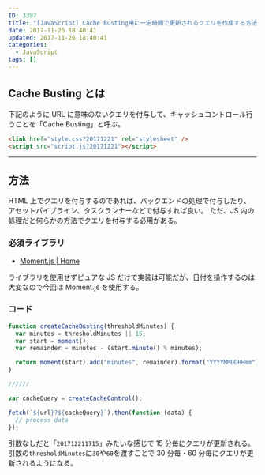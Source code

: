 ```yaml
---
ID: 3397
title: "[JavaScript] Cache Busting用に一定時間で更新されるクエリを作成する方法"
date: 2017-11-26 18:40:41
updated: 2017-11-26 18:40:41
categories:
  - JavaScript
tags: []
---
```


## Cache Busting とは

下記のように URL に意味のないクエリを付与して、キャッシュコントロール行うことを「Cache Busting」と呼ぶ。

```html
<link href="style.css?20171221" rel="stylesheet" />
<script src="script.js?20171221"></script>
```

---

## 方法

HTML 上でクエリを付与するのであれば、バックエンドの処理で付与したり、アセットパイプライン、タスクランナーなどで付与すれば良い。
ただ、JS 内の処理だと何らかの方法でクエリを付与する必用がある。

### 必須ライブラリ

- [Moment.js | Home](https://momentjs.com/)

ライブラリを使用せずピュアな JS だけで実装は可能だが、日付を操作するのは大変なので今回は Moment.js を使用する。

### コード

```js
function createCacheBusting(thresholdMinutes) {
  var minutes = thresholdMinutes || 15;
  var start = moment();
  var remainder = minutes - (start.minute() % minutes);

  return moment(start).add("minutes", remainder).format("YYYYMMDDHHmm");
}

//////

var cacheQuery = createCacheControl();

fetch(`${url}?${cacheQuery}`).then(function (data) {
  // process data
});
```

引数なしだと「`201712211715`」みたいな感じで 15 分毎にクエリが更新される。
引数の`thresholdMinutes`に`30`や`60`を渡すことで 30 分毎・60 分毎にクエリが更新されるようになる。
